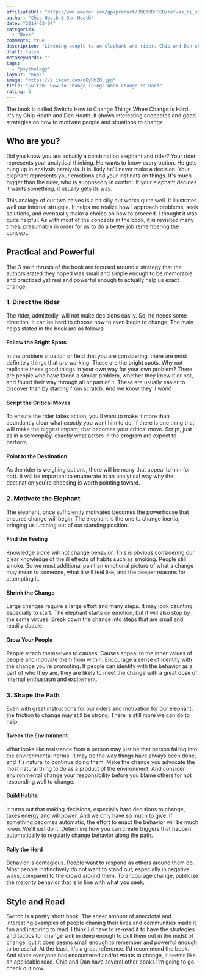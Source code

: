 ```yaml
---
affiliateUrl: "http://www.amazon.com/gp/product/B0030DHPGQ/ref=as_li_ss_tl?ie=UTF8&camp=1789&creative=390957&creativeASIN=B0030DHPGQ&linkCode=as2&tag=jaktre-20"
author: "Chip Heath & Dan Heath"
date: "2014-03-04"
categories:
  - "Book"
comments: true
description: "Likening people to an elephant and rider, Chip and Dan show a lot of interesting examples of how people and situations have been successfully changed "
draft: false
metaKeywords: ""
tags: 
  - "psychology"
layout: "book"
image: "https://i.imgur.com/mEyRbZ8.jpg"
title: "Switch: How to Change Things When Change is Hard"
rating: 5
---
```


The book is called Switch: How to Change Things When Change is Hard.  It's by Chip Heath and Dan Heath.  It shows interesting anecdotes and good strategies on how to motivate people and situations to change.

<!--more-->

## Who are you?

Did you know you are actually a combination elephant and rider?  Your rider represents your analytical thinking.  He wants to know every option.  He gets hung up in analysis paralysis.  It is likely he'll never make a decision.  Your elephant represents your emotions and your instincts on things.  It's much bigger than the rider, who is supposedly in control.  If your elephant decides it wants something, it usually gets its way.

This analogy of our two halves is a bit silly but works quite well.  It illustrates well our internal struggle.  It helps me realize how I approach problems, seek solutions, and eventually make a choice on how to proceed.  I thought it was quite helpful.  As with most of the concepts in the book, it is revisited many times, presumably in order for us to do a better job remembering the concept.

## Practical and Powerful

The 3 main thrusts of the book are focused around a strategy that the authors stated they hoped was small and simple enough to be memorable and practiced yet real and powerful enough to actually help us exact change.

### 1. Direct the Rider

The rider, admittedly, will not make decisions easily.  So, he needs some direction.  It can be hard to choose how to even begin to change.  The main helps stated in the book are as follows:

#### Follow the Bright Spots

In the problem situation or field that you are considering, there are most definitely things that *are* working.  These are the bright spots.  Why not replicate these good things in your own way for your own problem?  There are people who have faced a similar problem, whether they knew it or not, and found their way through all or part of it.  These are usually easier to discover than by starting from scratch.  And we know they'll work!

#### Script the Critical Moves

To ensure the rider takes action, you'll want to make it more than abundantly clear what *exactly* you want him to do.  If there is one thing that will make the biggest impact, that becomes your critical move.  Script, just as in a screenplay, exactly what actors in the program are expect to perform.

#### Point to the Destination

As the rider is weighing options, there will be many that appeal to him (or not).  It will be important to enumerate in an analytical way why the destination you're choosing is worth pointing toward.

### 2. Motivate the Elephant

The elephant, once sufficiently motivated becomes the powerhouse that ensures change will begin.  The elephant is the one to change inertia, bringing us lurching out of our standing position.

#### Find the Feeling

Knowledge alone will not change behavior.  This is obvious considering our clear knowledge of the ill effects of habits such as smoking.  People still smoke.  So we must additional paint an emotional picture of what a change may mean to someone, what it will feel like, and the deeper reasons for attempting it.

#### Shrink the Change

Large changes require a large effort and many steps.  It may look daunting, especially to start.  The elephant starts on emotion, but it will also stop by the same virtues.  Break down the change into steps that are small and readily doable.

#### Grow Your People

People attach themselves to causes.  Causes appeal to the inner values of people and motivate them from within.  Encourage a sense of identity with the change you're promoting.  If people can identify with the behavior as a part of who they are, they are likely to meet the change with a great dose of internal enthusiasm and excitement.

### 3. Shape the Path

Even with great instructions for our riders and motivation for our elephant, the friction to change may still be strong.  There is still more we can do to help.

#### Tweak the Environment

What looks like resistance from a person may just be that person falling into the environmental norms.  It may be the way things have always been done, and it's natural to continue doing them.  Make the change you advocate the most natural thing to do as a product of the environment.  And consider environmental change your responsibility before you blame others for not responding well to change.

#### Build Habits

It turns out that making decisions, especially hard decisions to change, takes energy and will power.  And we only have so much to give.  If something becomes automatic, the effort to enact the behavior will be much lower.  We'll just do it.  Determine how you can create triggers that happen automatically to regularly change behavior along the path.

#### Rally the Herd

Behavior is contagious.  People want to respond as others around them do.  Most people instinctively do not want to stand out, especially in negative ways, compared to the crowd around them.  To encourage change, publicize the majority behavior that is in line with what you seek.

## Style and Read

Switch is a pretty short book.  The sheer amount of anecdotal and interesting examples of people chaning their lives and communities made it fun and inspiring to read.  I think I'd have to re-read it to have the strategies and tactics for change sink in deep enough to pull them out in the midst of change, but it does seems small enough to remember and powerful enough to be useful.  At the least, it's a great reference.  I'd recommend the book.  And since everyone has encountered and/or wants to change, it seems like an applicable read.  Chip and Dan have several other books I'm going to go check out now.
